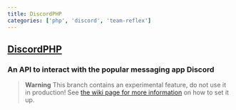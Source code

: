 ```yaml
---
title: DiscordPHP
categories: ['php', 'discord', 'team-reflex']
---
```

## [DiscordPHP](https://github.com/discord-php/DiscordPHP)

### An API to interact with the popular messaging app Discord

> **Warning**
> This branch contains an experimental feature, do not use it in production! See [the wiki page for more information](https://github.com/discord-php/DiscordPHP/wiki/Cache-Interface) on how to set it up.
